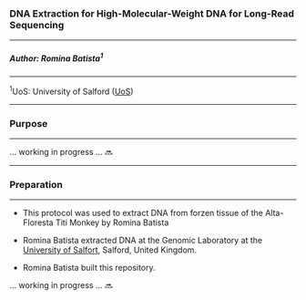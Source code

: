 ### DNA Extraction for High-Molecular-Weight DNA for Long-Read Sequencing
---

##### Author: Romina Batista<sup>1</sup><sup></sup>
---

<sup>1</sup>UoS: University of Salford ([UoS](https://hub.salford.ac.uk/rotcotm/))

---
### Purpose
---

... working in progress ... :soon:

---

### Preparation
---

*	This protocol was used to extract DNA from forzen tissue of the Alta-Floresta Titi Monkey by Romina Batista 


*	Romina Batista  extracted DNA at the Genomic Laboratory at the [University of Salfort](https://www.salford.ac.uk/), Salford, United Kingdom.

*	Romina Batista built this repository.


... working in progress ... :soon:

